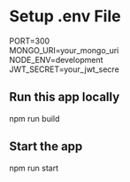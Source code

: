 <h1>Setup .env File</h1>

PORT=300 <br>
MONGO_URI=your_mongo_uri  <br>
NODE_ENV=development <br>
JWT_SECRET=your_jwt_secre

<h2>Run this app locally</h2>
npm run build

<h2>Start the app</h2>
npm run start
